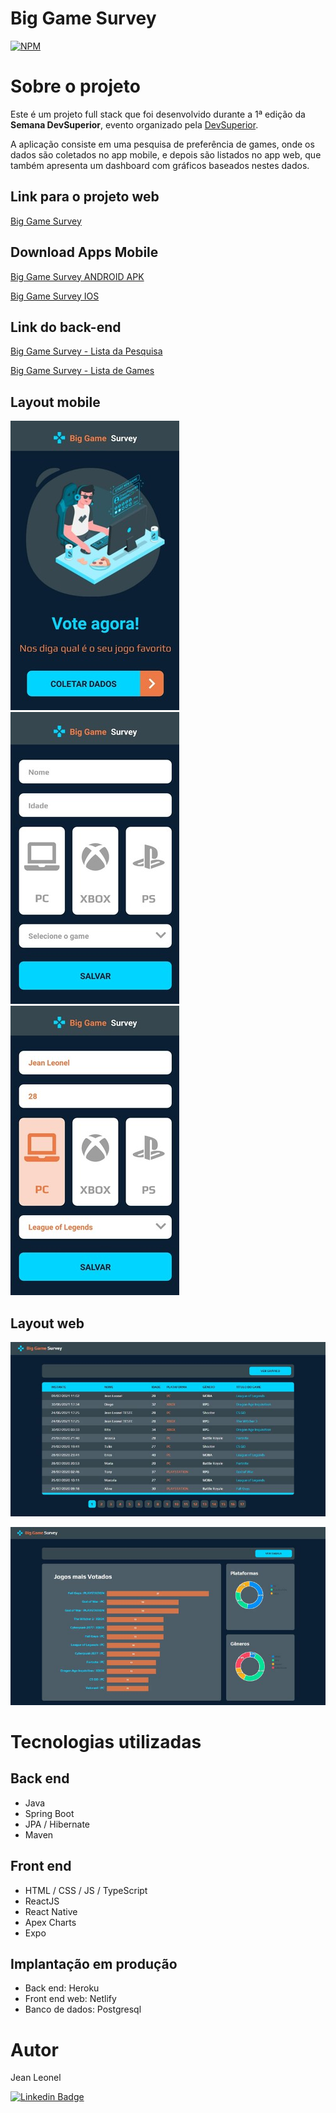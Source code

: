 # Big Game Survey 
[![NPM](https://img.shields.io/npm/l/react)](https://github.com/jcleonel/sds1/blob/master/LICENSE) 

# Sobre o projeto

Este é um projeto full stack que foi desenvolvido durante a 1ª edição da **Semana DevSuperior**, evento organizado pela [DevSuperior](https://devsuperior.com "Site da DevSuperior").

A aplicação consiste em uma pesquisa de preferência de games, onde os dados são coletados no app mobile, e depois são listados no app web, que também apresenta um dashboard com gráficos baseados nestes dados.

## Link para o projeto web

[Big Game Survey](https://sds1-jcl.netlify.app/)


## Download Apps Mobile

[Big Game Survey ANDROID APK](https://drive.google.com/file/d/1WlWdyP-fSEDrwlssvakgayuajEcDcaGy)

[Big Game Survey IOS](https://drive.google.com/file/d/1Er4MyjniCfavyITDWtbbQLrYq7un6yuz)


## Link do back-end

[Big Game Survey - Lista da Pesquisa](https://sds1-jcl.herokuapp.com/records)

[Big Game Survey - Lista de Games](https://sds1-jcl.herokuapp.com/games)


## Layout mobile
![Mobile 1](https://github.com/jcleonel/sds1/blob/master/assets/app_mobile1.jpeg) ![Mobile 2](https://github.com/jcleonel/sds1/blob/master/assets/app_mobile2.jpeg) ![Mobile 3](https://github.com/jcleonel/sds1/blob/master/assets/app_mobile3.jpeg) 


## Layout web
![Web 1](https://github.com/jcleonel/sds1/blob/master/assets/app_web2.JPG)

![Web 2](https://github.com/jcleonel/sds1/blob/master/assets/app_web3.JPG)


# Tecnologias utilizadas
## Back end
- Java
- Spring Boot
- JPA / Hibernate
- Maven
## Front end
- HTML / CSS / JS / TypeScript
- ReactJS
- React Native
- Apex Charts
- Expo
## Implantação em produção
- Back end: Heroku
- Front end web: Netlify
- Banco de dados: Postgresql

# Autor

Jean Leonel

[![Linkedin Badge](https://img.shields.io/badge/-LinkedIn-blue?style=flat-square&logo=Linkedin&logoColor=white&link=https://www.linkedin.com/in/jean-carlos-leonel-da-costa-576b34180/)](https://www.linkedin.com/in/jean-carlos-leonel-da-costa-576b34180/)


